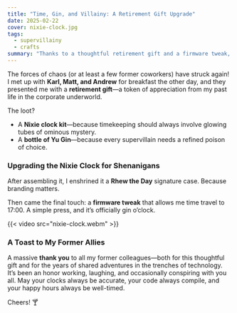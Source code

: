 ```yaml
---
title: "Time, Gin, and Villainy: A Retirement Gift Upgrade"
date: 2025-02-22
cover: nixie-clock.jpg
tags:
  - supervillainy
  - crafts
summary: "Thanks to a thoughtful retirement gift and a firmware tweak, happy hour is now at the press of a button."
---
```


The forces of chaos (or at least a few former coworkers) have struck again! I met up with **Karl, Matt, and Andrew** for breakfast the other day, and they presented me with a **retirement gift**—a token of appreciation from my past life in the corporate underworld.

The loot?  
- A **Nixie clock kit**—because timekeeping should always involve glowing tubes of ominous mystery.  
- A **bottle of Yu Gin**—because every supervillain needs a refined poison of choice.  

### Upgrading the Nixie Clock for Shenanigans  
After assembling it, I enshrined it a **Rhew the Day** signature case. Because branding matters.  

Then came the final touch: a **firmware tweak** that allows me time travel to 17:00. A simple press, and it’s officially gin o’clock.

{{< video src="nixie-clock.webm" >}}

### A Toast to My Former Allies  
A massive **thank you** to all my former colleagues—both for this thoughtful gift and for the years of shared adventures in the trenches of technology. It’s been an honor working, laughing, and occasionally conspiring with you all. May your clocks always be accurate, your code always compile, and your happy hours always be well-timed.

Cheers! 🍸

